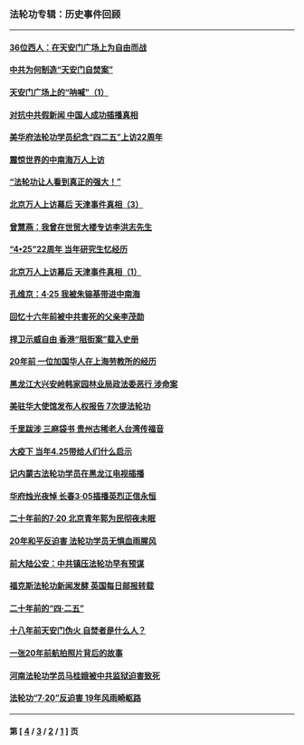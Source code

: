 ### 法轮功专辑：历史事件回顾
---
#### [36位西人：在天安门广场上为自由而战](../../pages/nf5793/n13390029.md?06220430) 
#### [中共为何制造“天安门自焚案”](../../pages/nf5793/n13183270.md?06220430) 
#### [天安门广场上的“呐喊”（1）](../../pages/nf5793/n13105277.md?06220430) 
#### [对抗中共假新闻 中国人成功插播真相](../../pages/nf5793/n12910618.md?06220430) 
#### [美华府法轮功学员纪念“四二五”上访22周年](../../pages/nf5793/n12904445.md?06220430) 
#### [震惊世界的中南海万人上访](../../pages/nf5793/n12903976.md?06220430) 
#### [“法轮功让人看到真正的强大！”](../../pages/nf5793/n12903195.md?06220430) 
#### [北京万人上访幕后 天津事件真相（3）](../../pages/nf5793/n12902807.md?06220430) 
#### [曾慧燕：我曾在世贸大楼专访李洪志先生](../../pages/nf5793/n12898729.md?06220430) 
#### [“4•25”22周年 当年研究生忆经历](../../pages/nf5793/n12894152.md?06220430) 
#### [北京万人上访幕后 天津事件真相（1）](../../pages/nf5793/n12885174.md?06220430) 
#### [孔维京：4·25 我被朱镕基带进中南海](../../pages/nf5793/n12864987.md?06220430) 
#### [回忆十六年前被中共害死的父亲李茂勋](../../pages/nf5793/n12880270.md?06220430) 
#### [捍卫示威自由 香港“阻街案”载入史册](../../pages/nf5793/n12811245.md?06220430) 
#### [20年前 一位加国华人在上海劳教所的经历](../../pages/nf5793/n12707932.md?06220430) 
#### [黑龙江大兴安岭韩家园林业局政法委恶行 涉命案](../../pages/nf5793/n12622815.md?06220430) 
#### [美驻华大使馆发布人权报告 7次提法轮功](../../pages/nf5793/n12520541.md?06220430) 
#### [千里跋涉 三麻袋书 贵州古稀老人台湾传福音](../../pages/nf5793/n12198750.md?06220430) 
#### [大疫下 当年4.25带给人们什么启示](../../pages/nf5793/n12058565.md?06220430) 
#### [记内蒙古法轮功学员在黑龙江电视插播](../../pages/nf5793/n11699194.md?06220430) 
#### [华府烛光夜悼 长春3·05插播英烈正信永恒](../../pages/nf5793/n11397432.md?06220430) 
#### [二十年前的7·20 北京青年郭为民彻夜未眠](../../pages/nf5793/n11354195.md?06220430) 
#### [20年和平反迫害 法轮功学员无惧血雨腥风](../../pages/nf5793/n11348279.md?06220430) 
#### [前大陆公安：中共镇压法轮功早有预谋](../../pages/nf5793/n11352168.md?06220430) 
#### [福克斯法轮功新闻发酵  英国每日邮报转载](../../pages/nf5793/n11285952.md?06220430) 
#### [二十年前的“四·二五”](../../pages/nf5793/n11207639.md?06220430) 
#### [十八年前天安门伪火 自焚者是什么人？](../../pages/nf5793/n10996556.md?06220430) 
#### [一张20年前航拍照片背后的故事](../../pages/nf5793/n10693797.md?06220430) 
#### [河南法轮功学员马桂娥被中共监狱迫害致死](../../pages/nf5793/n10684974.md?06220430) 
#### [法轮功“7‧20”反迫害 19年风雨崎岖路](../../pages/nf5793/n10570834.md?06220430) 

---
#### 第 [ [4](./4.md?06220430) / [3](./3.md?06220430) / [2](./2.md?06220430) / [1](./1.md?06220430) ] 页
